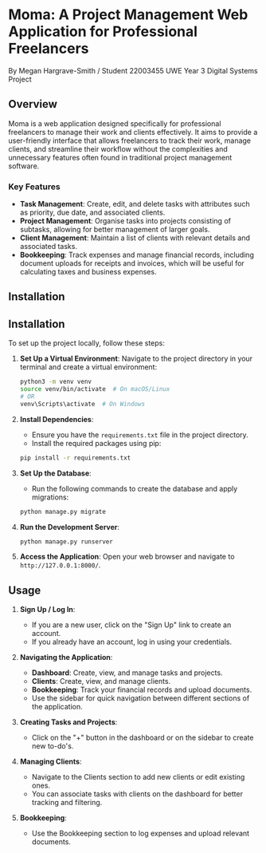 # Moma: A Project Management Web Application for Professional Freelancers
By Megan Hargrave-Smith / Student 22003455
UWE Year 3 Digital Systems Project

## Overview

Moma is a web application designed specifically for professional freelancers to manage their work and clients effectively. It aims to provide a user-friendly interface that allows freelancers to track their work, manage clients, and streamline their workflow without the complexities and unnecessary features often found in traditional project management software.

### Key Features

- **Task Management**: Create, edit, and delete tasks with attributes such as priority, due date, and associated clients.
- **Project Management**: Organise tasks into projects consisting of subtasks, allowing for better management of larger goals.
- **Client Management**: Maintain a list of clients with relevant details and associated tasks.
- **Bookkeeping**: Track expenses and manage financial records, including document uploads for receipts and invoices, which will be useful for calculating taxes and business expenses.

## Installation

## Installation

To set up the project locally, follow these steps:

1. **Set Up a Virtual Environment**:
   Navigate to the project directory in your terminal and create a virtual environment:
   ```bash
   python3 -m venv venv
   source venv/bin/activate  # On macOS/Linux
   # OR
   venv\Scripts\activate  # On Windows
   ```

2. **Install Dependencies**:
   - Ensure you have the `requirements.txt` file in the project directory.
   - Install the required packages using pip:
   ```bash
   pip install -r requirements.txt
   ```

3. **Set Up the Database**:
   - Run the following commands to create the database and apply migrations:
   ```bash
   python manage.py migrate
   ```

4. **Run the Development Server**:
   ```bash
   python manage.py runserver
   ```

6. **Access the Application**:
   Open your web browser and navigate to `http://127.0.0.1:8000/`.

## Usage

1. **Sign Up / Log In**:
   - If you are a new user, click on the "Sign Up" link to create an account.
   - If you already have an account, log in using your credentials.

2. **Navigating the Application**:
   - **Dashboard**: Create, view, and manage tasks and projects.
   - **Clients**: Create, view, and manage clients.
   - **Bookkeeping**: Track your financial records and upload documents.
   - Use the sidebar for quick navigation between different sections of the application.

3. **Creating Tasks and Projects**:
   - Click on the "+" button in the dashboard or on the sidebar to create new to-do's.

5. **Managing Clients**:
   - Navigate to the Clients section to add new clients or edit existing ones.
   - You can associate tasks with clients on the dashboard for better tracking and filtering.

6. **Bookkeeping**:
   - Use the Bookkeeping section to log expenses and upload relevant documents.